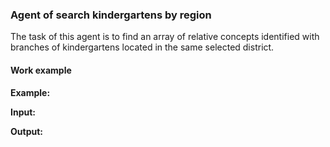 ### Agent of search kindergartens by region

The task of this agent is to find an array of relative concepts identified with branches of kindergartens located in the same selected district.

#### Work example

**Example:**

**Input:**

**Output:**